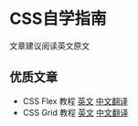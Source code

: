 # CSS自学指南
文章建议阅读英文原文

## 优质文章
- CSS Flex 教程 [英文](https://css-tricks.com/snippets/css/a-guide-to-flexbox/) [中文翻译](https://www.w3cplus.com/css3/a-guide-to-flexbox.html) 
- CSS Grid 教程 [英文](http://css-tricks.com/snippets/css/complete-guide-grid) [中文翻译](https://www.w3cplus.com/css3/a-complete-guide-css-grid-layout.html)
